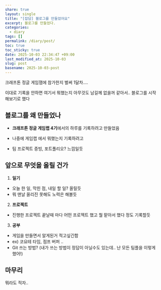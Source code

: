 ```yaml
---
share: true
layout: single
title: "[잡담] 블로그를 만들었어요"
excerpt: 블로그를 만들었다.
categories:
  - diary
tags: []
permalink: /diary/post/
toc: true
toc_sticky: true
date: 2025-10-03 22:34:47 +09:00
last_modified_at: 2025-10-03
slug: post
basename: 2025-10-03-post
---
```

크래프톤 정글 게임잼에 참가한지 벌써 1달차....

이대로 기록을 안하면 여기서 뭐했는지 아무것도 남길께 없을꺼 같아서.. 
블로그를 시작해보기로 했다

## 블로그를 왜 만들었나

- **크래프톤 정글 게임랩 4기**에서의 하루를  기록하려고 만들었음

- 나중에 게임랩 에서 뭐했는지 기록하려고

- 팀 프로젝트 증빙, 포트폴리오? 느낌일듯
  

## 앞으로 무엇을 올릴 건가

1) **일기**

- 오늘 한 일, 막힌 점, 내일 할 일? 올릴듯
- 뭐 맨날 올리진 못해도 노력은 해볼듯


2) **프로젝트**

- 진행한 프로젝트 끝날때 마다 어떤 프로젝트 했고 뭘 맡아서 했다 정도 기록할듯
  
3) **공부**

- 게임을 만들면서 알게된거 적고싶긴함
- ex) 코요테 타임, 점프 버퍼 ..
- Git 쓰는 방법? (내가 쓰는 방법이 정답이 아닐수도 있는데.. 난 모든 팀플을 이렇게 했어!)
  

## 마무리

뭐라도 적자..